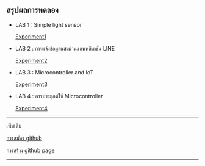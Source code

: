 สรุปผลการทดลอง
-----------------
- LAB 1 : Simple light sensor

     [Experiment1](https://drive.google.com/open?id=1VotQsSyaC6lFZj3R5S1oQRb5uJdJCtjt) 
- LAB 2 : การแจ้งข้อมูลแสงผ่านแอพพลิเคชัน LINE

     [Experiment2](https://drive.google.com/open?id=1OD5jhrOsSeJ5ybqzPdRNzqvqkLVCYLAZ)
- LAB 3 : Microcontroller and IoT

     [Experiment3](https://drive.google.com/open?id=1JXo2npAAapilhsSSRXL7sEU2unotpuO4)
- LAB 4 : การประยุกต์ใช้ Microcontroller

     [Experiment4](https://www.youtube.com/watch?v=UvbMOXfDtfk)

---------------------
เพิ่มเติม

   [การสมัคร github](https://youtu.be/rl79QEqbHZ8)

   [การสร้าง github page](https://www.youtube.com/watch?v=OhPuQMaBM7k)

-------------------


